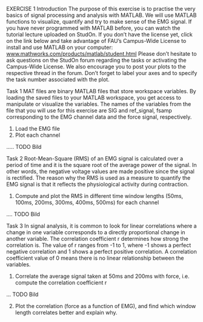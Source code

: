 EXERCISE 1
Introduction
The purpose of this exercise is to practise the very basics of signal processing and analysis with MATLAB. We will use MATLAB functions to visualize, quantify and try to make sense of the EMG signal. If you have never programmed with MATLAB before, you can watch the tutorial lecture uploaded on StudOn. If you don’t have the license yet, click on the link below and take advantage of FAU’s Campus-Wide License to install and use MATLAB on your computer:
www.mathworks.com/products/matlab/student.html
Please don’t hesitate to ask questions on the StudOn forum regarding the tasks or activating the Campus-Wide License. We also encourage you to post your plots to the respective thread in the forum. Don’t forget to label your axes and to specify the task number associated with the plot. 

Task 1
MAT files are binary MATLAB files that store workspace variables. By loading the saved files to your MATLAB workspace, you get access to manipulate or visualize the variables. The names of the variables from the file that you will use for this exercise are SIG and ref_signal, fsamp corresponding to the EMG channel data and the force signal, respectively.
1)	Load the EMG file
2)	Plot each channel


..... TODO Bild

Task 2
Root-Mean-Square (RMS) of an EMG signal is calculated over a period of time and it is the square root of the average power of the signal. In other words, the negative voltage values are made positive since the signal is rectified. The reason why the RMS is used as a measure to quantify the EMG signal is that it reflects the physiological activity during contraction.
1)	Compute and plot the RMS in different time window lengths (50ms, 100ms, 200ms, 300ms, 400ms, 500ms) for each channel

.... TODO Bild

Task 3
In signal analysis, it is common to look for linear correlations where a change in one variable corresponds to a directly proportional change in another variable. The correlation coefficient r determines how strong the correlation is. The value of r ranges from -1 to 1, where -1 shows a perfect negative correlation and 1 shows a perfect positive correlation. A correlation coefficient value of 0 means there is no linear relationship between the variables.
1)	Correlate the average signal taken at 50ms and 200ms with force, i.e. compute the correlation coefficient r

... TODO Bild

2)	Plot the correlation (force as a function of EMG), and find which window length correlates better and explain why. 